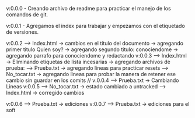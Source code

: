 v:0.0.0 - Creando archivo de readme para practicar el manejo de los comandos de git.

v:0.0.1 - Agregamos el index para trabajar y empezamos con el etiquetado de versiones.

v:0.0.2 --> Index.html      -> cambios en el titulo del documento
                            -> agregando primer titulo Quien soy?
                            -> agregando segundo titulo: conociendome
                            -> agregando parrafo para conociendome y redactando
v:0.0.3 --> Index.html      -> Eliminando etiquetas de lista incesarias
                            -> agregando archivos de prueba:
        --> Prueba.txt      -> agregando lineas para practicar resets
        --> No_tocar.txt    -> agregando lineas para probar la manera de retener ese cambio sin guardar en los comits
// v:0.0.4 --> Prueba.txt      -> Cambiando Lineas
v:0.0.5 --> No_tocar.txt    -> estado cambiado a untracked
        --> Index.html      -> corregido cambios

v:0.0.6 --> Prueba.txt      -> ediciones
v:0.0.7 --> Prueba.txt      -> ediciones para el soft